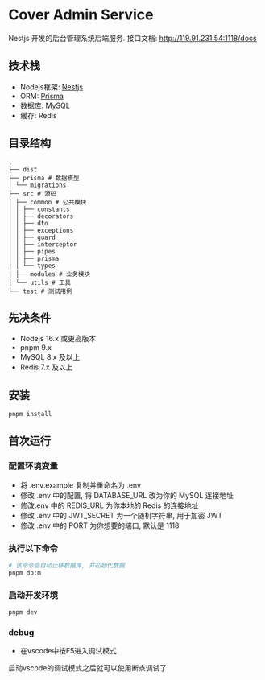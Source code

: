 # Cover Admin Service

Nestjs 开发的后台管理系统后端服务.
接口文档: http://119.91.231.54:1118/docs

## 技术栈

- Nodejs框架: [Nestjs](https://docs.nestjs.com/)
- ORM: [Prisma](https://www.prisma.io/docs)
- 数据库: MySQL
- 缓存: Redis

## 目录结构

```
.
├── dist
├── prisma # 数据模型
│ └── migrations
├── src # 源码
│ ├── common # 公共模块
│ │ ├── constants
│ │ ├── decorators
│ │ ├── dto
│ │ ├── exceptions
│ │ ├── guard
│ │ ├── interceptor
│ │ ├── pipes
│ │ ├── prisma
│ │ └── types
│ ├── modules # 业务模块
│ └── utils # 工具
└── test # 测试用例
```

## 先决条件

- Nodejs 16.x 或更高版本
- pnpm 9.x
- MySQL 8.x 及以上
- Redis 7.x 及以上

## 安装

```sh
pnpm install
```

## 首次运行

### 配置环境变量

- 将 .env.example 复制并重命名为 .env
- 修改 .env 中的配置, 将 DATABASE_URL 改为你的 MySQL 连接地址
- 修改.env 中的 REDIS_URL 为你本地的 Redis 的连接地址
- 修改 .env 中的 JWT_SECRET 为一个随机字符串, 用于加密 JWT
- 修改 .env 中的 PORT 为你想要的端口, 默认是 1118

### 执行以下命令

```sh
# 该命令会自动迁移数据库, 并初始化数据
pnpm db:m
```

### 启动开发环境

```
pnpm dev
```

### debug

- 在vscode中按F5进入调试模式

启动vscode的调试模式之后就可以使用断点调试了
